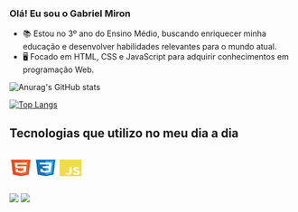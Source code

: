### Olá! Eu sou o Gabriel Miron

- 📚 Estou no 3º ano do Ensino Médio, buscando enriquecer minha educação e desenvolver habilidades relevantes para o mundo atual.
- 🖥️ Focado em HTML, CSS e JavaScript para adquirir conhecimentos em programação Web.


![Anurag's GitHub stats](https://github-readme-stats.vercel.app/api?username=GabrielMiron17&show_icons=true&theme=radical)

[![Top Langs](https://github-readme-stats.vercel.app/api/top-langs/?username=GabrielMiron17)](https://github.com/anuraghazra/github-readme-stats)

## Tecnologias que utilizo no meu dia a dia
<div style="display: inline_block"><br>
  <img align="center" alt="Rafa-HTML" height="30" width="40" src="https://raw.githubusercontent.com/devicons/devicon/master/icons/html5/html5-original.svg">
  <img align="center" alt="Rafa-CSS" height="30" width="40" src="https://raw.githubusercontent.com/devicons/devicon/master/icons/css3/css3-original.svg">
  <img align="center" alt="Rafa-Js" height="30" width="40" src="https://raw.githubusercontent.com/devicons/devicon/master/icons/javascript/javascript-plain.svg">
</div>

##

<div>
  <a href = "mailto:gabrielcmiron@gmail.com"><img src="https://img.shields.io/badge/-Gmail-%23333?style=for-the-badge&logo=gmail&logoColor=white" target="_blank"></a>
  <a href="https://www.linkedin.com/in/gabriel-c-miron/" target="_blank"><img src="https://img.shields.io/badge/-LinkedIn-%230077B5?style=for-the-badge&logo=linkedin&logoColor=white" target="_blank"></a> 
</div>

